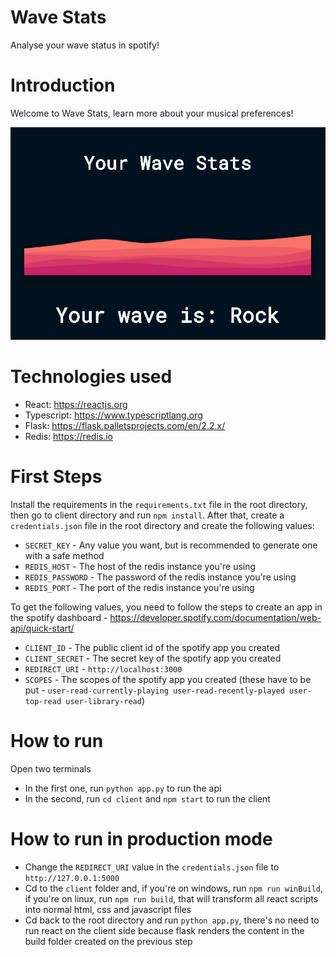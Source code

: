 # Wave Stats
Analyse your wave status in spotify!

# Introduction


Welcome to Wave Stats, learn more about your musical preferences!



<img alt="Wave Stats" src="imgs/wave-stats.png" />

# Technologies used
- React: https://reactjs.org
- Typescript: https://www.typescriptlang.org
- Flask: https://flask.palletsprojects.com/en/2.2.x/
- Redis: https://redis.io

# First Steps
Install the requirements in the ```requirements.txt``` file in the root directory, then go to client directory and run ```npm install```. After that, create a ```credentials.json``` file in the root directory and create the following values:

- ```SECRET_KEY``` - Any value you want, but is recommended to generate one with a safe method
- ```REDIS_HOST``` - The host of the redis instance you're using
- ```REDIS_PASSWORD``` - The password of the redis instance you're using
- ```REDIS_PORT``` - The port of the redis instance you're using

To get the following values, you need to follow the steps to create an app in the spotify dashboard - https://developer.spotify.com/documentation/web-api/quick-start/

- ```CLIENT_ID``` - The public client id of the spotify app you created
- ```CLIENT_SECRET``` - The secret key of the spotify app you created
- ```REDIRECT_URI``` - ```http://localhost:3000```
- ```SCOPES``` - The scopes of the spotify app you created (these have to be put - ```user-read-currently-playing user-read-recently-played user-top-read user-library-read```)

# How to run
Open two terminals

- In the first one, run ```python app.py``` to run the api
- In the second, run ```cd client``` and ```npm start``` to run the client

# How to run in production mode
- Change the ```REDIRECT_URI``` value in the ```credentials.json``` file to ```http://127.0.0.1:5000```
- Cd to the ```client``` folder and, if you're on windows, run ```npm run winBuild```, if you're on linux, run ```npm run build```, that will transform all react scripts into normal html, css and javascript files
- Cd back to the root directory and run ```python app.py```, there's no need to run react on the client side because flask renders the content in the build folder created on the previous step 
